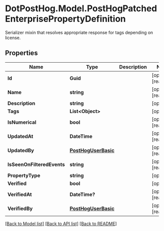 # DotPostHog.Model.PostHogPatchedEnterprisePropertyDefinition
Serializer mixin that resolves appropriate response for tags depending on license.

## Properties

Name | Type | Description | Notes
------------ | ------------- | ------------- | -------------
**Id** | **Guid** |  | [optional] [readonly] 
**Name** | **string** |  | [optional] [readonly] 
**Description** | **string** |  | [optional] 
**Tags** | **List&lt;Object&gt;** |  | [optional] 
**IsNumerical** | **bool** |  | [optional] [readonly] 
**UpdatedAt** | **DateTime** |  | [optional] [readonly] 
**UpdatedBy** | [**PostHogUserBasic**](PostHogUserBasic.md) |  | [optional] [readonly] 
**IsSeenOnFilteredEvents** | **string** |  | [optional] [readonly] 
**PropertyType** | **string** |  | [optional] 
**Verified** | **bool** |  | [optional] 
**VerifiedAt** | **DateTime?** |  | [optional] [readonly] 
**VerifiedBy** | [**PostHogUserBasic**](PostHogUserBasic.md) |  | [optional] [readonly] 

[[Back to Model list]](../README.md#documentation-for-models) [[Back to API list]](../README.md#documentation-for-api-endpoints) [[Back to README]](../README.md)

